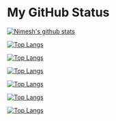# My GitHub Status

[![Nimesh's github stats](https://github-readme-stats.vercel.app/api?username=npanchal12&show_icons=true&theme=radical)](https://github.com/anuraghazra/github-readme-stats)


[![Top Langs](https://github-readme-stats.vercel.app/api/top-langs/?username=npanchal12)](https://github.com/npanchal12/github-readme-stats)


[![Top Langs](https://github-readme-stats.vercel.app/api/top-langs/?username=npanchal12&exclude_repo=github-readme-stats,npanchal12.github.io)](https://github.com/npanchal12/github-readme-stats)


[![Top Langs](https://github-readme-stats.vercel.app/api/top-langs/?username=npanchal12&hide=javascript,html)](https://github.com/npanchal12/github-readme-stats)

[![Top Langs](https://github-readme-stats.vercel.app/api/top-langs/?username=npanchal12&langs_count=8)](https://github.com/npanchal12/github-readme-stats)


[![Top Langs](https://github-readme-stats.vercel.app/api/top-langs/?username=npanchal12&layout=compact)](https://github.com/npanchal12/github-readme-stats)


[![Top Langs](https://github-readme-stats.vercel.app/api/top-langs/?username=npanchal12&hide_progress=true)](https://github.com/npanchal12/github-readme-stats)
